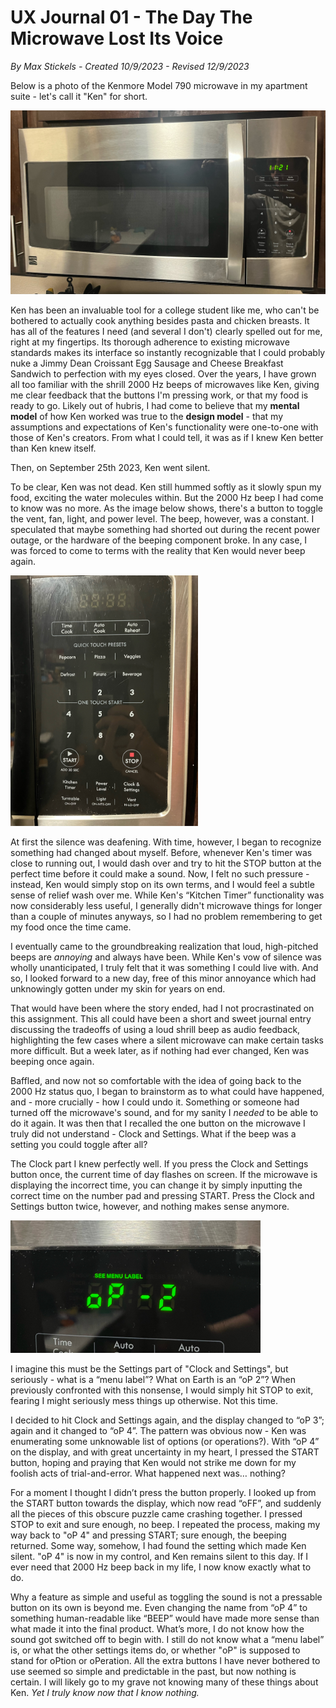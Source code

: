 # UX Journal 01 - The Day The Microwave Lost Its Voice

*By Max Stickels - Created 10/9/2023 - Revised 12/9/2023*

Below is a photo of the Kenmore Model 790 microwave in my apartment suite - let's call it "Ken" for short.

<img src="../assets/m1.JPEG" width="600">

Ken has been an invaluable tool for a college student like me, who can't be bothered to actually cook anything besides pasta and chicken breasts. It has all of the features I need (and several I don't) clearly spelled out for me, right at my fingertips. Its thorough adherence to existing microwave standards makes its interface so instantly recognizable that I could probably nuke a Jimmy Dean Croissant Egg Sausage and Cheese Breakfast Sandwich to perfection with my eyes closed. Over the years, I have grown all too familiar with the shrill 2000 Hz beeps of microwaves like Ken, giving me clear feedback that the buttons I'm pressing work, or that my food is ready to go. Likely out of hubris, I had come to believe that my **mental model** of how Ken worked was true to the **design model** - that my assumptions and expectations of Ken's functionality were one-to-one with those of Ken's creators. From what I could tell, it was as if I knew Ken better than Ken knew itself.

Then, on September 25th 2023, Ken went silent.

To be clear, Ken was not dead. Ken still hummed softly as it slowly spun my food, exciting the water molecules within. But the 2000 Hz beep I had come to know was no more. As the image below shows, there's a button to toggle the vent, fan, light, and power level. The beep, however, was a constant. I speculated that maybe something had shorted out during the recent power outage, or the hardware of the beeping component broke. In any case, I was forced to come to terms with the reality that Ken would never beep again.

<img src="../assets/m2.JPEG" width="300">

At first the silence was deafening. With time, however, I began to recognize something had changed about myself. Before, whenever Ken's timer was close to running out, I would dash over and try to hit the STOP button at the perfect time before it could make a sound. Now, I felt no such pressure - instead, Ken would simply stop on its own terms, and I would feel a subtle sense of relief wash over me. While Ken's “Kitchen Timer” functionality was now considerably less useful, I generally didn't microwave things for longer than a couple of minutes anyways, so I had no problem remembering to get my food once the time came.

I eventually came to the groundbreaking realization that loud, high-pitched beeps are *annoying* and always have been. While Ken's vow of silence was wholly unanticipated, I truly felt that it was something I could live with. And so, I looked forward to a new day, free of this minor annoyance which had unknowingly gotten under my skin for years on end.

That would have been where the story ended, had I not procrastinated on this assignment. This all could have been a short and sweet journal entry discussing the tradeoffs of using a loud shrill beep as audio feedback, highlighting the few cases where a silent microwave can make certain tasks more difficult. But a week later, as if nothing had ever changed, Ken was beeping once again.

Baffled, and now not so comfortable with the idea of going back to the 2000 Hz status quo, I began to brainstorm as to what could have happened, and - more crucially - how I could undo it. Something or someone had turned off the microwave's sound, and for my sanity I *needed* to be able to do it again. It was then that I recalled the one button on the microwave I truly did not understand - Clock and Settings. What if the beep was a setting you could toggle after all?

The Clock part I knew perfectly well. If you press the Clock and Settings button once, the current time of day flashes on screen. If the microwave is displaying the incorrect time, you can change it by simply inputting the correct time on the number pad and pressing START. Press the Clock and Settings button twice, however, and nothing makes sense anymore.

<img src="../assets/m3.JPEG" width="400">

I imagine this must be the Settings part of "Clock and Settings", but seriously - what is a “menu label”? What on Earth is an “oP 2”? When previously confronted with this nonsense, I would simply hit STOP to exit, fearing I might seriously mess things up otherwise. Not this time.

I decided to hit Clock and Settings again, and the display changed to “oP 3”; again and it changed to “oP 4”. The pattern was obvious now - Ken was enumerating some unknowable list of options (or operations?). With “oP 4” on the display, and with great uncertainty in my heart, I pressed the START button, hoping and praying that Ken would not strike me down for my foolish acts of trial-and-error. What happened next was… nothing?

For a moment I thought I didn’t press the button properly. I looked up from the START button towards the display, which now read “oFF”, and suddenly all the pieces of this obscure puzzle came crashing together. I pressed STOP to exit and sure enough, no beep. I repeated the process, making my way back to "oP 4" and pressing START; sure enough, the beeping returned. Some way, somehow, I had found the setting which made Ken silent. "oP 4" is now in my control, and Ken remains silent to this day. If I ever need that 2000 Hz beep back in my life, I now know exactly what to do. 

Why a feature as simple and useful as toggling the sound is not a pressable button on its own is beyond me. Even changing the name from “oP 4” to something human-readable like “BEEP” would have made more sense than what made it into the final product. What’s more, I do not know how the sound got switched off to begin with. I still do not know what a “menu label” is, or what the other settings items do, or whether "oP" is supposed to stand for oPtion or oPeration. All the extra buttons I have never bothered to use seemed so simple and predictable in the past, but now nothing is certain. I will likely go to my grave not knowing many of these things about Ken. *Yet I truly know now that I know nothing.*
